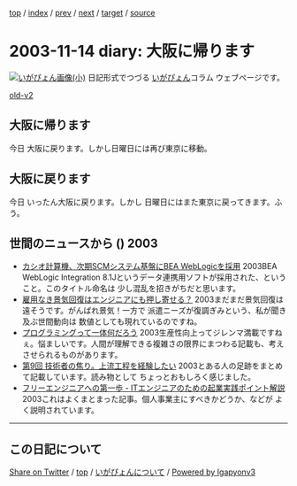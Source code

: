[top](../index.html) 
 / [index](index.html) 
 / [prev](ig031113.html) 
 / [next](ig031115.html) 
 / [target](https://igapyon.github.io/diary/2003/ig031114.html) 
 / [source](https://github.com/igapyon/diary/blob/gh-pages/2003/ig031114.src.md) 

2003-11-14 diary: 大阪に帰ります
=====================================================================================================
[![いがぴょん画像(小)](https://igapyon.github.io/diary/images/iga200306s.jpg "いがぴょん")](https://igapyon.github.io/diary/memo/memoigapyon.html) 日記形式でつづる [いがぴょん](https://igapyon.github.io/diary/memo/memoigapyon.html)コラム ウェブページです。

[old-v2](ig031114-orig.html)

## 大阪に帰ります

今日 大阪に戻ります。しかし日曜日には再び東京に移動。


## 大阪に戻ります

今日 いったん大阪に戻ります。しかし 日曜日にはまた東京に戻ってきます。ふう。

## 世間のニュースから () 2003

* [カシオ計算機、次期SCMシステム基盤にBEA WebLogicを採用](http://www.zdnet.co.jp/enterprise/0311/13/epn27.html)  2003BEA WebLogic Integration 8.1Jというデータ連携用ソフトが採用された、ということ。このタイトル命名は 少し混乱を招きがちだと思います。
* [雇用なき景気回復はエンジニアにも押し寄せる？](http://jibun.atmarkit.co.jp/lcareer01/rensai/jobtrend/jobtrend022.html)  2003まだまだ景気回復は遠そうです。がんばれ景気！一方で 派遣ニーズが復調ぎみという、私が聞き及ぶ世間動向は 数値としても現れているのですね。
* [プログラミングって一体何だろう](http://jibun.atmarkit.co.jp/lskill01/column/tim_c/tim03.html)  2003生産性向上ってジレンマ満載ですねぇ。悩ましいです。人間が理解できる複雑さの限界にまつわる記載も、考えさせられるものがあります。
* [第9回 技術者の焦り。上流工程を経験したい](http://jibun.atmarkit.co.jp/lcareer01/rensai/ten09/ten01.html)  2003とある人の足跡をまとめて記載しています。読み物として ちょっとおもしろく感じました。
* [フリーエンジニアへの第一歩 - ITエンジニアのための起業実践ポイント解説](http://jibun.atmarkit.co.jp/lcareer01/special/kigyo_p/kigyo_p01.html)  2003これはよくまとまった記事。個人事業主にすべきかどうか、などが よく説明されています。


----------------------------------------------------------------------------------------------------

## この日記について

[Share on Twitter](https://twitter.com/intent/tweet?hashtags=igapyon%2Cdiary%2C%E3%81%84%E3%81%8C%E3%81%B4%E3%82%87%E3%82%93&text=%E5%A4%A7%E9%98%AA%E3%81%AB%E5%B8%B0%E3%82%8A%E3%81%BE%E3%81%99&url=https%3A%2F%2Figapyon.github.io%2Fdiary%2F2003%2Fig031114.html) / [top](../index.html) / [いがぴょんについて](https://igapyon.github.io/diary/memo/memoigapyon.html) / [Powered by Igapyonv3](https://github.com/igapyon/igapyonv3)

